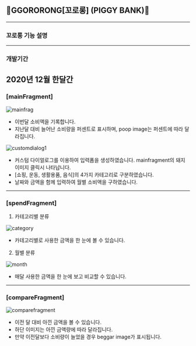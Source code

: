 ## :pig2:GGORORONG[꼬로롱] (PIGGY BANK):pig2:
------------
### 꼬로롱 기능 설명
------------
### 개발기간
2020년 12월 한달간
------------
### [mainFragment]
![mainfrag](https://user-images.githubusercontent.com/67946662/103258640-4805c280-49d9-11eb-88c3-099ed09fea4e.PNG)
* 이번달 소비액을 기록합니다.
* 지난달 대비 늘어난 소비량을 퍼센트로 표시하며, poop image는 퍼센트에 따라 달라집니다.

![customdialog1](https://user-images.githubusercontent.com/67946662/103258779-eb56d780-49d9-11eb-8852-1d760ed0f277.PNG)
* 커스텀 다이얼로그를 이용하여 입력폼을 생성하였습니다. mainfragment의 돼지 이미지 클릭시 나타납니다.
* [쇼핑, 운동, 생활용품, 음식]의 4가지 카테고리로 구분하였습니다.
* 날짜와 금액을 함께 입력하여 월별 소비액을 구하였습니다.
------------
### [spendFragment]
1. 카테고리별 분류

![category](https://user-images.githubusercontent.com/67946662/103258858-4be61480-49da-11eb-81e3-70c4e45f2dfc.PNG)

* 카테고리별로 사용한 금액을 한 눈에 볼 수 있습니다.
2. 월별 분류

![month](https://user-images.githubusercontent.com/67946662/103258895-76d06880-49da-11eb-97fb-6a0e9c766f5e.PNG)

* 매달 사용한 금액을 한 눈에 보고 비교할 수 있습니다.
------------
### [compareFragment]
![comparefragment](https://user-images.githubusercontent.com/67946662/103258950-9a93ae80-49da-11eb-972f-a4acb7154f98.PNG)
* 이전 달 대비 아낀 금액을 볼 수 있습니다.
* 하단 이미지는 아낀 금액량에 따라 달라집니다.
* 만약 이전달보다 소비량이 늘었을 경우 beggar image가 표시됩니다.
